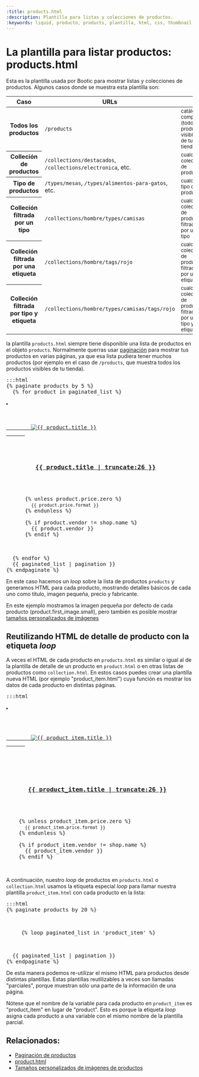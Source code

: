 ```yaml
---
:title: products.html
:description: Plantilla para listas y colecciones de productos.
:keywords: liquid, producto, products, plantilla, html, css, thumbnail, product_type, variants, price, precio, variantes, archivos, colecciones, loop, parcial
---
```


# La plantilla para listar productos: products.html

Esta es la plantilla usada por Bootic para mostrar listas y colecciones de productos. Algunos casos donde se muestra esta plantilla son:

<table class="list" cellpadding="0" cellspacing="0">
  <thead>
    <tr>
      <th style="width:30%">Caso</th>
      <th style="width:30%">URLs</th>
      <th style="width:40%">&nbsp;</th>
    </tr>
  </thead>
  <tbody>
    <tr>
      <th>Todos los productos</th>
      <td><code>/products</code></td>
      <td><small>catálogo completo (todos los productos visibles de tu tienda)</small></td>
    </tr>
    <tr>
      <th>Colleción de productos</th>
      <td><code>/collections/destacados</code>, <code>/collections/electronica</code>, etc.</td>
      <td><small>cualquier colección de productos</small></td>
    </tr>
    <tr>
      <th>Tipo de productos</th>
      <td><code>/types/mesas</code>, <code>/types/alimentos-para-gatos</code>, etc.</td>
      <td><small>cualquier tipo de productos</small></td>
    </tr>
    <tr>
      <th>Colleción filtrada por un tipo</th>
      <td><code>/collections/hombre/types/camisas</code></td>
      <td><small>cualquier colección de productos filtrada por un tipo</small></td>
    </tr>
    <tr>
      <th>Colleción filtrada por una etiqueta</th>
      <td><code>/collections/hombre/tags/rojo</code></td>
      <td><small>cualquier colección de productos filtrada por una etiqueta</small></td>
    </tr>
    <tr>
      <th>Colleción filtrada por tipo y etiqueta</th>
      <td><code>/collections/hombre/types/camisas/tags/rojo</code></td>
      <td><small>cualquier colección de productos filtrada por un tipo y una etiqueta</small></td>
    </tr>
  </tbody>
</table>

la plantilla <code>products.html</code> siempre tiene disponible una lista de productos en el objeto <code>products</code>. Normalmente querras usar [paginación](/es/themes/pagination) para mostrar tus productos en varias páginas, ya que esa lista pudiera tener muchos productos (por ejemplo en el caso de <code>/products</code>, que muestra todos los productos visibles de tu tienda).

<pre>:::html
{% paginate products by 5 %}
  {% for product in paginated_list %}
    <li class="clearfix">
      <!-- shows a 'new' badge if product is tagged with 'new' -->

      <a href="{{ product.url }}" class="product-image">
        <img src="{{ product.first_image.small }}" alt="{{ product.title }}" />
      </a>

      <h3 class="product-model">
        <a href="{{ product.url }}" title="{{ product.title }}">{{ product.title | truncate:26 }}</a>
      </h3>

      {% unless product.price.zero %}
        <small class="product-price">{{ product.price.format }}</small>
      {% endunless %}

      {% if product.vendor != shop.name %}
        <span class="product-vendor">{{ product.vendor }}</span>
      {% endif %}

    </li>
  {% endfor %}
  {{ paginated_list | pagination }}
{% endpaginate %}
</pre>

En este caso hacemos un *loop* sobre la lista de productos <code>products</code> y generamos HTML para cada producto, mostrando detalles básicos de cada uno como título, imagen pequeña, precio y fabricante.

<div class="tip">
  En este ejemplo mostramos la imagen pequeña por defecto de cada producto (product.first_image.small), pero también es posible mostrar <a href="/es/themes/imagenes#resize">tamaños personalizados de imágenes</a>
</div>

## Reutilizando HTML de detalle de producto con la etiqueta *loop*

A veces el HTML de cada producto en <code>products.html</code> es similar o igual al de la plantilla de detalle de un producto en <code>product.html</code> o en otras listas de productos como <code>collection.html</code>. En estos casos puedes crear una plantilla nueva HTML (por ejemplo "product_item.html") cuya función es mostrar los datos de cada producto en distintas páginas.

<pre>:::html
  <li class="item-{{ product_item_counter }} clearfix">

    <div class="image-centerer">
      <a href="{{ product_item.url }}" class="product-image">
        <img src="{{ product_item.first_image.small }}" alt="{{ product_item.title }}" />
      </a>
    </div>

    <h3 class="product-model">
      <a href="{{ product_item.url }}" title="{{ product_item.title }}">{{ product_item.title | truncate:26 }}</a>
    </h3>

    {% unless product_item.price.zero %}
      <small class="product-price">{{ product_item.price.format }}</small>
    {% endunless %}

    {% if product_item.vendor != shop.name %}
      <span class="product-vendor">{{ product_item.vendor }}</span>
    {% endif %}
  </li>
</pre>

A continuación, nuestro *loop* de productos en <code>products.html</code> o <code>collection.html</code> usamos la etiqueta especial *loop* para llamar nuestra plantilla <code>product_item.html</code> con cada producto en la lista:

<pre>:::html
{% paginate products by 20 %}
  <ul class="products clearfix">
  {% loop paginated_list in 'product_item' %}
  </ul>
  {{ paginated_list | pagination }}
{% endpaginate %}
</pre>

De esta manera podemos re-utilizar el mismo HTML para productos desde distintas plantillas. Estas plantillas reutilizables a veces son llamadas "parciales", porque muestran sólo una parte de la información de una página.

Nótese que el nombre de la variable para cada producto en <code>product_item</code> es "product_item" en lugar de "product". Esto es porque la etiqueta *loop* asigna cada producto a una variable con el mismo nombre de la plantilla parcial.

## Relacionados:

* [Paginación de productos](/es/themes/pagination)
* [product.html](/es/themes/product)
* [Tamaños personalizados de imágenes de productos](/es/themes/imagenes#resize)
